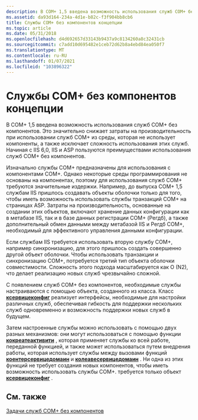 ```yaml
---
description: В COM+ 1,5 введена возможность использования служб COM+ без компонентов.
ms.assetid: da93d164-234a-4d1e-b82c-f3f904bb8cb6
title: Службы COM+ без компонентов концепции
ms.topic: article
ms.date: 05/31/2018
ms.openlocfilehash: d4d692657d33143b9437a9c8134260a8c32431cb
ms.sourcegitcommit: c7add10d695482e1ceb72d62b8a4ebd84ea050f7
ms.translationtype: MT
ms.contentlocale: ru-RU
ms.lasthandoff: 01/07/2021
ms.locfileid: "103896322"
---
```

# <a name="com-services-without-components-concepts"></a>Службы COM+ без компонентов концепции

В COM+ 1,5 введена возможность использования служб COM+ без компонентов. Это значительно снижает затраты на производительность при использовании служб COM+ из среды, которая не использует компоненты, а также исключает сложность использования этих служб. Начиная с IIS 6,0, IIS и ASP пользуются преимуществами использования служб COM+ без компонентов.

Изначально службы COM+ предназначены для использования с компонентами COM+. Однако некоторые среды программирования не основаны на компонентах, поэтому для использования служб COM+ требуются значительные издержки. Например, до выпуска COM+ 1,5 службам IIS пришлось создавать объекты оболочки только для того, чтобы иметь возможность использовать службы транзакций COM+ на страницах ASP. Затраты на производительность, основанные на создании этих объектов, включают хранение данных конфигурации как в метабазе IIS, так и в базе данных регистрации COM+ (Регдб), а также дополнительный обмен данными между метабазой IIS и Регдб COM+, необходимый для эффективного управления данными конфигурации.

Если службам IIS требуется использовать вторую службу COM+, например синхронизацию, для этого пришлось создать совершенно другой объект оболочки. Чтобы использовать транзакции и синхронизацию COM+, потребуется третий тип объекта оболочки совместимости. Сложность этого подхода масштабируется как O (N2), что делает реализацию новых служб чрезвычайно сложной.

С появлением служб COM+ без компонентов, необходимые службы настраиваются с помощью объекта, созданного из класса. Класс [**ксервицеконфиг**](cserviceconfig.md) реализует интерфейсы, необходимые для настройки различных служб, обеспечивая гибкость для поддержки нескольких служб одновременно и возможность поддержки новых служб в будущем.

Затем настроенные службы можно использовать с помощью двух разных механизмов: они могут использоваться с помощью функции [**кокреатеактивити**](/windows/desktop/api/ComSvcs/nf-comsvcs-cocreateactivity) , которая применяет службы ко всей работе, переданной функцией, и также может использоваться путем внедрения работы, которая использует службы между вызовами функций [**коентерсервицедомаин**](/windows/desktop/api/ComSvcs/nf-comsvcs-coenterservicedomain) и [**колеавесервицедомаин**](/windows/desktop/api/ComSvcs/nf-comsvcs-coleaveservicedomain) . Ни одна из этих функций не требует создания новых компонентов, чтобы иметь возможность использовать службы COM+. требуется только объект [**ксервицеконфиг**](cserviceconfig.md) .

## <a name="related-topics"></a>См. также

<dl> <dt>

[Задачи служб COM+ без компонентов](com--services-without-components-tasks.md)
</dt> </dl>

 

 



